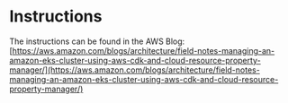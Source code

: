 # Instructions

The instructions can be found in the AWS Blog:
[https://aws.amazon.com/blogs/architecture/field-notes-managing-an-amazon-eks-cluster-using-aws-cdk-and-cloud-resource-property-manager/](https://aws.amazon.com/blogs/architecture/field-notes-managing-an-amazon-eks-cluster-using-aws-cdk-and-cloud-resource-property-manager/)
